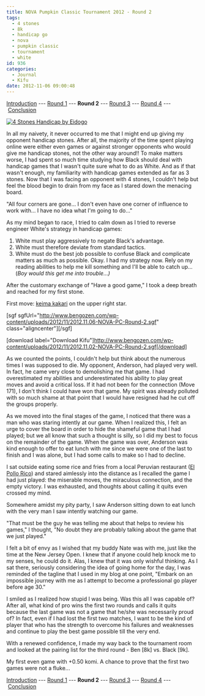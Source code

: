 ```yaml
---
title: NOVA Pumpkin Classic Tournament 2012 - Round 2
tags:
  - 4 stones
  - 8k
  - handicap go
  - nova
  - pumpkin classic
  - tournament
  - white
id: 936
categories:
  - Journal
  - Kifu
date: 2012-11-06 09:00:48
---
```


[Introduction](http://www.bengozen.com/nova-pumpkin-class-2012-intro/ "NOVA Pumpkin Classic Tournament 2012 — Introduction") --- [Round 1](http://www.bengozen.com/nova-pumpkin-classic-tournament-2012-round-1/ "NOVA Pumpkin Classic Tournament 2012 — Round 1") --- **Round 2** --- [Round 3](http://www.bengozen.com/nova-pumpkin-classic-tournament-2012-round-3/ "NOVA Pumpkin Classic Tournament 2012 — Round 3") --- [Round 4](http://www.bengozen.com/nova-pumpkin-classic-tournament-2012-round-4/ "NOVA Pumpkin Classic Tournament 2012 — Round 4") --- [Conclusion](http://www.bengozen.com/nova-pumpkin-classic-tournament-2012-conclusion/ "NOVA Pumpkin Classic Tournament 2012 — Conclusion")

[![4 Stones Handicap by Eidogo](http://www.bengozen.com/wp-content/uploads/2012/11/4-stones-300x300.png "4 Stones Handicap")](http://www.bengozen.com/wp-content/uploads/2012/11/4-stones.png)

In all my naivety, it never occurred to me that I might end up giving my opponent handicap stones. After all, the majority of the time spent playing online were either even games or against stronger opponents who would give me handicap stones, not the other way around!! To make matters worse, I had spent so much time studying how Black should deal with handicap games that I wasn't quite sure what to do as White. And as if that wasn't enough, my familiarity with handicap games extended as far as 3 stones. Now that I was facing an opponent with 4 stones, I couldn't help but feel the blood begin to drain from my face as I stared down the menacing board.

"All four corners are gone... I don't even have one corner of influence to work with... I have no idea what I'm going to do..."

<!--more-->

As my mind began to race, I tried to calm down as I tried to reverse engineer White's strategy in handicap games:

1.  White must play aggressively to negate Black's advantage.
2.  White must therefore deviate from standard tactics.
3.  White must do the best job possible to confuse Black and complicate matters as much as possible.
Okay. I had my strategy now. Rely on my reading abilities to help me kill something and I'll be able to catch up... (_Boy would this get me into trouble...)_

After the customary exchange of "Have a good game," I took a deep breath and reached for my first stone.

First move: [keima kakari](http://senseis.xmp.net/?KeimaKakari "Keima Kakari") on the upper right star.

[sgf sgfUrl="http://www.bengozen.com/wp-content/uploads/2012/11/2012.11.06-NOVA-PC-Round-2.sgf" class="aligncenter"][/sgf]

[download label="Download Kifu"]http://www.bengozen.com/wp-content/uploads/2012/11/2012.11.02-NOVA-PC-Round-2.sgf[/download]

As we counted the points, I couldn't help but think about the numerous times I was supposed to die. My opponent, Anderson, had played very well. In fact, he came very close to demolishing me that game. I had overestimated my abilities and underestimated his ability to play great moves and avoid a critical loss. If it had not been for the connection (Move 171), I don't think I could have won that game. My spirit was already polluted with so much shame at that point that I would have resigned had he cut off the groups properly.

As we moved into the final stages of the game, I noticed that there was a man who was staring intently at our game. When I realized this, I felt an urge to cover the board in order to hide the shameful game that I had played; but we all know that such a thought is silly, so I did my best to focus on the remainder of the game. When the game was over, Anderson was kind enough to offer to eat lunch with me since we were one of the last to finish and I was alone, but I had some calls to make so I had to decline.

I sat outside eating some rice and fries from a local Peruvian restaurant ([El Pollo Rico](http://www.yelp.com/biz/el-pollo-rico-arlington "El Pollo Rico Yelp")) and stared aimlessly into the distance as I recalled the game I had just played: the miserable moves, the miraculous connection, and the empty victory. I was exhausted, and thoughts about calling it quits even crossed my mind.

Somewhere amidst my pity party, I saw Anderson sitting down to eat lunch with the very man I saw intently watching our game.

"That must be the guy he was telling me about that helps to review his games," I thought, "No doubt they are probably talking about the game that we just played."

I felt a bit of envy as I wished that my buddy Nate was with me, just like the time at the New Jersey Open. I knew that if anyone could help knock me to my senses, he could do it. Alas, I knew that it was only wishful thinking. As I sat there, seriously considering the idea of going home for the day, I was reminded of the tagline that I used in my blog at one point, "Embark on an impossible journey with me as I attempt to become a professional go player before age 30."

I smiled as I realized how stupid I was being. Was this all I was capable of? After all, what kind of pro wins the first two rounds and calls it quits because the last game was not a game that he/she was necessarily proud of? In fact, even if I had lost the first two matches, I want to be the kind of player that who has the strength to overcome his failures and weaknesses and continue to play the best game possible till the very end.

With a renewed confidence, I made my way back to the tournament room and looked at the pairing list for the third round - Ben [8k] vs. Black [9k].

My first even game with +0.50 komi. A chance to prove that the first two games were not a fluke...

[Introduction](http://www.bengozen.com/nova-pumpkin-class-2012-intro/ "NOVA Pumpkin Classic Tournament 2012 — Introduction") --- [Round 1](http://www.bengozen.com/nova-pumpkin-classic-tournament-2012-round-1/ "NOVA Pumpkin Classic Tournament 2012 — Round 1") --- **Round 2** --- [Round 3](http://www.bengozen.com/nova-pumpkin-classic-tournament-2012-round-3/ "NOVA Pumpkin Classic Tournament 2012 — Round 3") --- [Round 4](http://www.bengozen.com/nova-pumpkin-classic-tournament-2012-round-4/ "NOVA Pumpkin Classic Tournament 2012 — Round 4") --- [Conclusion](http://www.bengozen.com/nova-pumpkin-classic-tournament-2012-conclusion/ "NOVA Pumpkin Classic Tournament 2012 — Conclusion")
